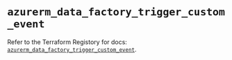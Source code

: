 # `azurerm_data_factory_trigger_custom_event`

Refer to the Terraform Registory for docs: [`azurerm_data_factory_trigger_custom_event`](https://www.terraform.io/docs/providers/azurerm/r/data_factory_trigger_custom_event).
